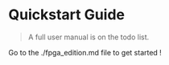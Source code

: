 # Quickstart Guide

> A full user manual is on the todo list.

Go to the ./fpga_edition.md file to get started !